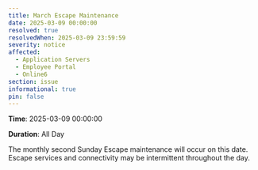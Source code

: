 ```yaml
---
title: March Escape Maintenance 
date: 2025-03-09 00:00:00
resolved: true
resolvedWhen: 2025-03-09 23:59:59
severity: notice
affected:
  - Application Servers
  - Employee Portal
  - Online6
section: issue
informational: true
pin: false
---
```


**Time**: 2025-03-09 00:00:00

**Duration**: All Day

The monthly second Sunday Escape maintenance will occur on this date. Escape services and connectivity may be intermittent throughout the day.
